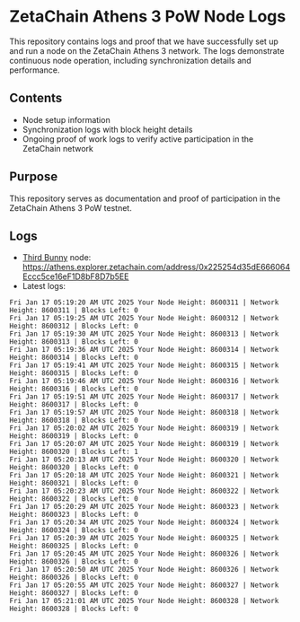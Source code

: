 # ZetaChain Athens 3 PoW Node Logs
This repository contains logs and proof that we have successfully set up and run a node on the ZetaChain Athens 3 network. The logs demonstrate continuous node operation, including synchronization details and performance.

## Contents
- Node setup information
- Synchronization logs with block height details
- Ongoing proof of work logs to verify active participation in the ZetaChain network

## Purpose
This repository serves as documentation and proof of participation in the ZetaChain Athens 3 PoW testnet.

## Logs

- [Third Bunny](https://thirdbunny.xyz/) node: https://athens.explorer.zetachain.com/address/0x225254d35dE666064Eccc5ce16eF1D8bF8D7b5EE
- Latest logs:
```
Fri Jan 17 05:19:20 AM UTC 2025 Your Node Height: 8600311 | Network Height: 8600311 | Blocks Left: 0
Fri Jan 17 05:19:25 AM UTC 2025 Your Node Height: 8600312 | Network Height: 8600312 | Blocks Left: 0
Fri Jan 17 05:19:30 AM UTC 2025 Your Node Height: 8600313 | Network Height: 8600313 | Blocks Left: 0
Fri Jan 17 05:19:36 AM UTC 2025 Your Node Height: 8600314 | Network Height: 8600314 | Blocks Left: 0
Fri Jan 17 05:19:41 AM UTC 2025 Your Node Height: 8600315 | Network Height: 8600315 | Blocks Left: 0
Fri Jan 17 05:19:46 AM UTC 2025 Your Node Height: 8600316 | Network Height: 8600316 | Blocks Left: 0
Fri Jan 17 05:19:51 AM UTC 2025 Your Node Height: 8600317 | Network Height: 8600317 | Blocks Left: 0
Fri Jan 17 05:19:57 AM UTC 2025 Your Node Height: 8600318 | Network Height: 8600318 | Blocks Left: 0
Fri Jan 17 05:20:02 AM UTC 2025 Your Node Height: 8600319 | Network Height: 8600319 | Blocks Left: 0
Fri Jan 17 05:20:07 AM UTC 2025 Your Node Height: 8600319 | Network Height: 8600320 | Blocks Left: 1
Fri Jan 17 05:20:13 AM UTC 2025 Your Node Height: 8600320 | Network Height: 8600320 | Blocks Left: 0
Fri Jan 17 05:20:18 AM UTC 2025 Your Node Height: 8600321 | Network Height: 8600321 | Blocks Left: 0
Fri Jan 17 05:20:23 AM UTC 2025 Your Node Height: 8600322 | Network Height: 8600322 | Blocks Left: 0
Fri Jan 17 05:20:29 AM UTC 2025 Your Node Height: 8600323 | Network Height: 8600323 | Blocks Left: 0
Fri Jan 17 05:20:34 AM UTC 2025 Your Node Height: 8600324 | Network Height: 8600324 | Blocks Left: 0
Fri Jan 17 05:20:39 AM UTC 2025 Your Node Height: 8600325 | Network Height: 8600325 | Blocks Left: 0
Fri Jan 17 05:20:45 AM UTC 2025 Your Node Height: 8600326 | Network Height: 8600326 | Blocks Left: 0
Fri Jan 17 05:20:50 AM UTC 2025 Your Node Height: 8600326 | Network Height: 8600326 | Blocks Left: 0
Fri Jan 17 05:20:55 AM UTC 2025 Your Node Height: 8600327 | Network Height: 8600327 | Blocks Left: 0
Fri Jan 17 05:21:01 AM UTC 2025 Your Node Height: 8600328 | Network Height: 8600328 | Blocks Left: 0
```
